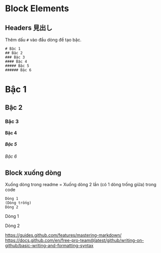 # Block Elements

## Headers 見出し
Thêm dấu `#` vào đầu dòng để tạo bậc.
```
# Bậc 1
## Bậc 2
### Bậc 3
#### Bậc 4
##### Bậc 5
###### Bậc 6
```

# Bậc 1
## Bậc 2
### Bậc 3
#### Bậc 4
##### Bậc 5
###### Bậc 6

## Block xuống dòng
Xuống dòng trong readme = Xuống dòng 2 lần (có 1 dòng trống giữa) trong code

```
Dòng 1
(Dòng trống)
Dòng 2
```

Dòng 1

Dòng 2

https://guides.github.com/features/mastering-markdown/
https://docs.github.com/en/free-pro-team@latest/github/writing-on-github/basic-writing-and-formatting-syntax
